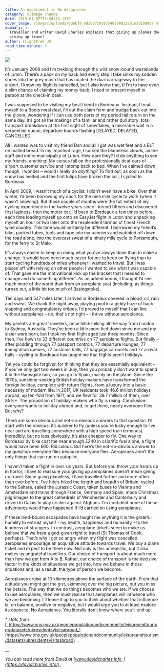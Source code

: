 ```yaml
---
title: An experiment in No Aeroplanes
category: climage_change
date: 2019-01-07T17:54:23.131Z
cover_image: /images/uploads/0debf8_0d1b07191855482e8d13281e2d108927_mv2.webp
summary: >-
  Traveller and writer David Charles explains that giving up planes doesn't mean
  giving up travel  
author: FlightFree UK
read_time_minute: 5
---
```

![](/images/uploads/0debf8_0d1b07191855482e8d13281e2d108927_mv2.webp)

It’s January 2009 and I’m trekking through the wild snow-bound wastelands of Luton. There’s a pack on my back and every step I take sinks my sodden shoes into the grey mush that has coated the dual carriageway to the airport. I know my flight is cancelled, but I also know that, if I’m to have even a slim chance of claiming my money back, I need to present myself in person at the check-in desk. 

I was supposed to be visiting my best friend in Bordeaux. Instead, I treat myself to a Boots meal deal, fill out the claim form and trudge back out into the gloom, wondering if I can use both parts of my period rail return on the same day. It’s got all the makings of a familiar and rather dull story: total transport breakdown at the first sight of snowflakes, a miserable wait in a serpentine queue, departure boards flashing DELAYED, DELAYED, CANCELLED. 

All I wanted was to visit my friend Dan and all I got was wet feet and a BLT on malted bread. In my impotent rage, I cursed the blameless clouds, airline staff and entire municipality of Luton. How dare they? I’d do anything to see my friends, anything! My curses fall on the professionally deaf ears of airport customer service and I stomp back to bed. When I’ve calmed down, though, I wonder – would I really do _anything_? To find out, as soon as the snow has melted and the first tulips have broken the soil, I cycled to Bordeaux. 

In April 2009, I wasn’t much of a cyclist. I didn’t even have a bike. Over that winter, I’d been borrowing my dad’s for the nine mile cycle to work (when it wasn't snowing). But those couple of months were the full extent of my cycling experience in the twelve years since I turned fifteen and discovered first laziness, then the motor car. I’d been to Bordeaux a few times before, each time loading myself up onto an EasyJet flight in Luton and unpacking myself an hour or two later onto the resplendent tarmac of finest French wine country. This time would certainly be different. I borrowed my friend’s bike, packed tubes, tools and tape into my panniers and wobbled off down the road alone, into the overcast sweat of a ninety mile cycle to Portsmouth, for the ferry to St Malo. 

It’s always easier to keep on doing what you’ve always done than to make a change. It would have been much easier for me to keep on flying than to start cycling hundreds of miles whenever I wanted to travel. But I was pissed off with relying on other people: I wanted to see what I was capable of. That gave me the motivational kick up the bracket that I needed to change and do something different. As an added bonus, I thought I’d see much more of the world than from an aeroplane seat (including, as things turned out, a little bit too much of Basingstoke). 

Ten days and 547 miles later, I arrived in Bordeaux covered in blood, oil, rain and sweat. We drank the night away, playing pool in a giddy haze of back-slapping and congratulatory crêpes. I’d proved to myself that I can live without aeroplanes – no, that's not right – I thrive without aeroplanes. 

My parents are great travellers, once hitch-hiking all the way from London to Sydney, Australia. They’ve been a little more tied down since me and my sister were born, but I took my first flight aged just three months. Since then, I’ve flown to 33 different countries on 77 aeroplane flights. But finally – after plodding through 77 passport controls, 77 departure lounges, 77 immigration queues, 77 customs halls, 77 baggage carousels and 77 arrival halls – cycling to Bordeaux has taught me that flights aren’t holidays. 

Yet you could be forgiven for thinking that they are essentially equivalent – if you’ve only got two weeks in July, then you probably don’t want to spend it in the Ramsgate rain, so you go to Spain, mainly on the plane. Since the 1970s, sunshine-seeking British holiday-makers have transformed the foreign holiday, complete with return flights, from a luxury into a basic necessity of modern life. In 2017, UK residents took 46.6 million holidays abroad, up ten-fold from 1971, and we flew for 39.7 million of them, over 85%*. The proportion of holiday-makers who fly is rising. Conclusion: everyone wants to holiday abroad and, to get there, nearly everyone flies. But why? 

There are some obvious and not-so-obvious answers to that question. I’ll start with the obvious: it’s quicker to fly (unless you're lucky enough to live near and are travelling somewhere with a high speed train terminus). Incredibly, but no less obviously, it’s also cheaper to fly. One way to Bordeaux by bike cost me near enough £240 in calorific fuel alone; a flight would have been £60. Ridiculous. But here’s the not-so-obvious answer to my question: everyone flies because everyone flies. Aeroplanes aren’t the only things that can run on autopilot. 

I haven’t taken a flight in over six years. But before you throw your hands up in horror, I have to reassure you: giving up aeroplanes doesn’t mean giving up travel. Since going planeless, I have travelled further and more often than ever before. I’ve hitch-hiked the length and breadth of Britain, cycled to the Sahara, sailed the Jurassic Coast, taken buses to Vienna and Amsterdam and trains through France, Germany and Spain, made Christmas pilgrimages to the great cathedrals of Winchester and Canterbury and driven to Calais to play cricket against Afghans. I’m confident none of these adventures would have happened if I’d carried on using aeroplanes. 

If these land-bound escapades have taught me anything it is the grateful humility to entrust myself - my health, happiness and humanity - to the kindness of strangers. In contrast, aeroplane tickets seem to make us believe that we have a god-given right to travel (St Thomas of Cook, perhaps). That’s why I got so angry when my flight was cancelled: aeroplanes encourage an acquisitive attitude towards travel. We buy a plane ticket and expect to be there now. Not only is this unrealistic, but it also makes us ungrateful travellers. Our choice of transport is about much more than how we get from A to B. Rather, our choice of transport is the decisive factor in the kinds of situations we get into, how we behave in those situations and, as a result, the type of person we become. 

Aeroplanes cruise at 10 kilometres above the surface of the earth. From that altitude you might get the gist, skimming over the big picture, but you miss the details.  The way that we do things becomes who we are. If we choose to use aeroplanes, then we must realise that aeroplanes will influence who we are becoming. I'll leave it up to you to think about whether that influence is, on balance, positive or negative, but I would urge you to at least explore its opposite, No Aeroplanes. You literally don’t know where you’ll end up. 

_\* stats from_ [_https://www.ons.gov.uk/peoplepopulationandcommunity/leisureandtourism/datasets/ukresidentsvisitsabroad_](https://www.ons.gov.uk/peoplepopulationandcommunity/leisureandtourism/datasets/ukresidentsvisitsabroad)
__

__

_You can read more from David at_ [_www.davidcharles.info_](https://davidcharles.info/)__
